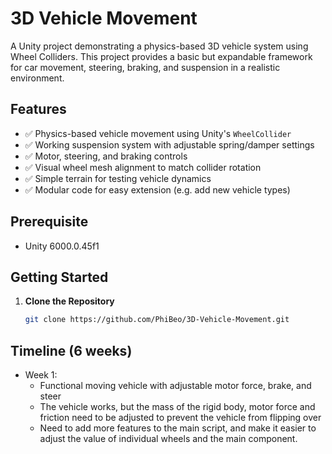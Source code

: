# 3D Vehicle Movement

A Unity project demonstrating a physics-based 3D vehicle system using Wheel Colliders. This project provides a basic but expandable framework for car movement, steering, braking, and suspension in a realistic environment.

## Features

- ✅ Physics-based vehicle movement using Unity's `WheelCollider`
- ✅ Working suspension system with adjustable spring/damper settings
- ✅ Motor, steering, and braking controls
- ✅ Visual wheel mesh alignment to match collider rotation
- ✅ Simple terrain for testing vehicle dynamics
- ✅ Modular code for easy extension (e.g. add new vehicle types)

## Prerequisite

- Unity 6000.0.45f1

## Getting Started

1. **Clone the Repository**
   ```bash
   git clone https://github.com/PhiBeo/3D-Vehicle-Movement.git


## Timeline (6 weeks)
- Week 1: 
  - Functional moving vehicle with adjustable motor force, brake, and steer
  - The vehicle works, but the mass of the rigid body, motor force and friction need to be adjusted to prevent the vehicle from flipping over
  - Need to add more features to the main script, and make it easier to adjust the value of individual wheels and the main component.
